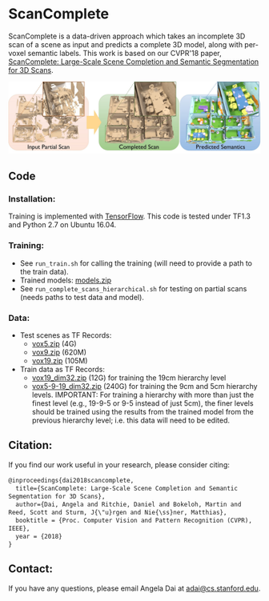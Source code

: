 # ScanComplete

ScanComplete is a data-driven approach which takes an incomplete 3D scan of a scene as input and predicts a complete 3D model, along with per-voxel semantic labels. This work is based on our CVPR'18 paper, [ScanComplete: Large-Scale Scene Completion and Semantic Segmentation for 3D Scans](https://arxiv.org/pdf/1712.10215.pdf).

[<img src="images/teaser_mesh.jpg">](https://arxiv.org/abs/1712.10215)


## Code
### Installation:  
Training is implemented with [TensorFlow](https://www.tensorflow.org/). This code is tested under TF1.3 and Python 2.7 on Ubuntu 16.04.

### Training:  
* See `run_train.sh` for calling the training (will need to provide a path to the train data).
* Trained models: [models.zip](http://dovahkiin.stanford.edu/scancomplete-public/models.zip)
* See `run_complete_scans_hierarchical.sh` for testing on partial scans (needs paths to test data and model).

### Data:
* Test scenes as TF Records: 
  - [vox5.zip](http://dovahkiin.stanford.edu/scancomplete-public/data/test/vox5.zip) (4G)
  - [vox9.zip](http://dovahkiin.stanford.edu/scancomplete-public/data/test/vox9.zip) (620M)
  - [vox19.zip](http://dovahkiin.stanford.edu/scancomplete-public/data/test/vox19.zip) (105M)
* Train data as TF Records:
  - [vox19_dim32.zip](http://dovahkiin.stanford.edu/scancomplete-public/data/train/vox19_dim32.zip) (12G) for training the 19cm hierarchy level
  - [vox5-9-19_dim32.zip](http://dovahkiin.stanford.edu/scancomplete-public/data/train/vox5-9-19_dim32.zip) (240G) for training the 9cm and 5cm hierarchy levels. IMPORTANT: For training a hierarchy with more than just the finest level (e.g., 19-9-5 or 9-5 instead of just 5cm), the finer levels should be trained using the results from the trained model from the previous hierarchy level; i.e. this data will need to be edited.


## Citation:  
If you find our work useful in your research, please consider citing:
```
@inproceedings{dai2018scancomplete,
  title={ScanComplete: Large-Scale Scene Completion and Semantic Segmentation for 3D Scans},
  author={Dai, Angela and Ritchie, Daniel and Bokeloh, Martin and Reed, Scott and Sturm, J{\"u}rgen and Nie{\ss}ner, Matthias},
  booktitle = {Proc. Computer Vision and Pattern Recognition (CVPR), IEEE},
  year = {2018}
}
```

## Contact:
If you have any questions, please email Angela Dai at adai@cs.stanford.edu.
